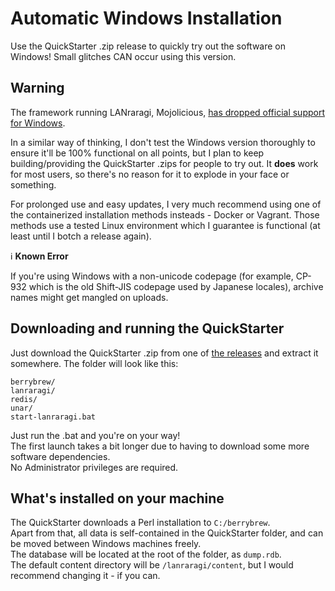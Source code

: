 # Automatic Windows Installation

Use the QuickStarter .zip release to quickly try out the software on Windows! Small glitches CAN occur using this version.  

## Warning

The framework running LANraragi, Mojolicious, [has dropped official support for Windows](https://metacpan.org/pod/distribution/Mojolicious/lib/Mojolicious/Guides/FAQ.pod#How-well-is-Windows-supported-by-Mojolicious?).  

In a similar way of thinking, I don't test the Windows version thoroughly to ensure it'll be 100% functional on all points, but I plan to keep building/providing the QuickStarter .zips for people to try out. It **does** work for most users, so there's no reason for it to explode in your face or something.

For prolonged use and easy updates, I very much recommend using one of the containerized installation methods insteads - Docker or Vagrant. Those methods use a tested Linux environment which I guarantee is functional (at least until I botch a release again).

ℹ **Known Error**  

If you're using Windows with a non-unicode codepage (for example, CP-932 which is the old Shift-JIS codepage used by Japanese locales), archive names might get mangled on uploads.


## Downloading and running the QuickStarter  

Just download the QuickStarter .zip from one of [the releases](https://github.com/Difegue/LANraragi/releases) and extract it somewhere. The folder will look like this:  
```  
berrybrew/
lanraragi/
redis/
unar/
start-lanraragi.bat
```  
Just run the .bat and you're on your way!  
The first launch takes a bit longer due to having to download some more software dependencies.  
No Administrator privileges are required.

## What's installed on your machine  

The QuickStarter downloads a Perl installation to `C:/berrybrew`.  
Apart from that, all data is self-contained in the QuickStarter folder, and can be moved between Windows machines freely.  
The database will be located at the root of the folder, as `dump.rdb`.  
The default content directory will be `/lanraragi/content`, but I would recommend changing it - if you can.